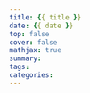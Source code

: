 ```yaml
---
title: {{ title }}
date: {{ date }}
top: false
cover: false
mathjax: true
summary:
tags:
categories:
---
```

